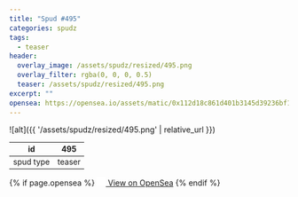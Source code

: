 ```yaml
---
title: "Spud #495"
categories: spudz
tags:
  - teaser
header:
  overlay_image: /assets/spudz/resized/495.png
  overlay_filter: rgba(0, 0, 0, 0.5)
  teaser: /assets/spudz/resized/495.png
excerpt: ""
opensea: https://opensea.io/assets/matic/0x112d18c861d401b3145d39236bf149f01e18beed/495
---
```

![alt]({{ '/assets/spudz/resized/495.png' | relative_url }})

| id | 495 |
|-|-|
| spud type | teaser |

{% if page.opensea %}
<a href="{{page.opensea}}" class="btn btn--info" onclick="window.open(this.href, '_blank'); return false;"><img src="/assets/images/opensea.svg" width="16px"><span>  View on OpenSea</span></a>
{% endif %}
